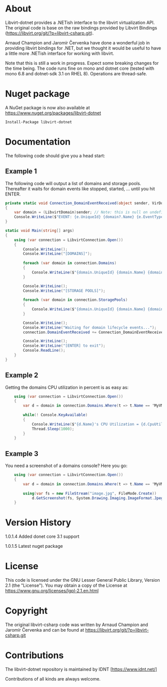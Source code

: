 # About

Libvirt-dotnet provides a .NETish interface to the libvirt virtualization API. 
The original code is base on the raw bindings provided by Libvirt Bindings (https://libvirt.org/git/?p=libvirt-csharp.git).

Arnaud Champion and Jaromír Červenka have done a wonderful job in providing 
libvirt bindings for .NET, but we thought it would be useful to have a little 
more .NETish interface for working with libvirt. 

Note that this is still a work in progress. Expect some breaking changes for 
the time being. The code runs fine on mono and dotnet core (tested with mono 
6.8 and dotnet-sdk 3.1 on RHEL 8). Operations are thread-safe.

# Nuget package

A NuGet package is now also available at https://www.nuget.org/packages/libvirt-dotnet

```PS
Install-Package libvirt-dotnet
```

 
# Documentation
 
The following code should give you a head start: 

## Example 1

The following code will output a list of domains and storage pools. Thereafter it 
waits for domain events like stopped, started, ... until you hit ENTER.

```c#
private static void Connection_DomainEventReceived(object sender, VirDomainEventArgs e)
{
    var domain = (LibvirtDomain)sender; // Note: this is null on undefine event
    Console.WriteLine($"EVENT: {e.UniqueId} {domain?.Name} {e.EventType}");
}

static void Main(string[] args)
{
    using (var connection = LibvirtConnection.Open())
    {
		Console.WriteLine();
		Console.WriteLine("[DOMAINS]");
		
		foreach (var domain in connection.Domains)
		{
			Console.WriteLine($"{domain.UniqueId} {domain.Name} {domain.State}");
		}

		Console.WriteLine();
		Console.WriteLine("[STORAGE POOLS]");
		
		foreach (var domain in connection.StoragePools)
		{
			Console.WriteLine($"{domain.UniqueId} {domain.Name} {domain.State}");
		}

        Console.WriteLine();
        Console.WriteLine("Waiting for domain lifecycle events...");
        connection.DomainEventReceived += Connection_DomainEventReceived;

        Console.WriteLine();
        Console.WriteLine("[ENTER] to exit");
        Console.ReadLine();
    }
}
```

## Example 2

Getting the domains CPU utilization in percent is as easy as:

```c#
    using (var connection = LibvirtConnection.Open())
    {
		var d = domain in connection.Domains.Where(t => t.Name == 'MyVM').First();
		
		while(! Console.KeyAvailable)
		{
		    Console.WriteLine($"{d.Name}'s CPU Utilization = {d.CpuUtilization.LastSecond}%");
		    Thread.Sleep(1000);
		}
	}
```

## Example 3

You need a screenshot of a domains console? Here you go:

```c#
    using (var connection = LibvirtConnection.Open())
    {
		var d = domain in connection.Domains.Where(t => t.Name == 'MyVM').First();
		
		using(var fs = new FileStream("image.jpg", FileMode.Create))
			d.GetScreenshot(fs, System.Drawing.Imaging.ImageFormat.Jpeg);
	}
```

# Version History

1.0.1.4 Added donet core 3.1 support 

1.0.1.5 Latest nuget package

# License

This code is licensed under the GNU Lesser General Public Library, Version 2.1 (the "License"). 
You may obtain a copy of the License at https://www.gnu.org/licenses/lgpl-2.1.en.html

# Copyright

The original libvirt-csharp code was written by Arnaud Champion and Jaromír Červenka and can be found at
https://libvirt.org/git/?p=libvirt-csharp.git

# Contributions 

The libvirt-dotnet repository is maintained by IDNT [https://www.idnt.net/]

Contributions of all kinds are always welcome.
